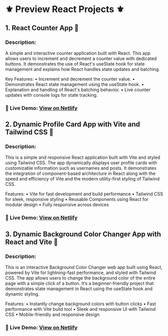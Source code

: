 # ⚜️ Preview React Projects ⚜️



## 1. React Counter App 🔄

### Description:

A simple and interactive counter application built with React. This app allows users to increment and decrement a counter value with dedicated buttons. It demonstrates the use of React's useState hook for state management and explains how React handles state updates and batching.

Key Features:
• Increment and decrement the counter value.
• Demonstrates React state management using the useState hook.
• Explanation and handling of React's batching behavior.
• Live counter updates with console logs for state tracking.

### 🔗 Live Demo: [View on Netlify](https://addremovecounter.netlify.app/)


## 2. Dynamic Profile Card App with Vite and Tailwind CSS 🧩

### Description:
This is a simple and responsive React application built with Vite and styled using Tailwind CSS. The app dynamically displays user profile cards with customizable information such as usernames and posts. It demonstrates the integration of component-based architecture in React along with the speed and efficiency of Vite and the modern utility-first styling of Tailwind CSS.

Features:
• Vite for fast development and build performance
• Tailwind CSS for sleek, responsive styling
• Reusable Components using React for modular design
• Fully responsive across devices

### 🔗 Live Demo: [View on Netlify](https://props-passing-to-components.netlify.app/)


## 3. Dynamic Background Color Changer App with React and Vite 🎨

### Description:
This is an interactive Background Color Changer web app built using React, powered by Vite for lightning-fast performance, and styled with Tailwind CSS. The app allows users to change the background color of the entire page with a simple click of a button. It’s a beginner-friendly project that demonstrates state management in React using the useState hook and dynamic styling.

Features:
• Instantly change background colors with button clicks
• Fast performance with Vite build tool
• Sleek and responsive UI with Tailwind CSS
• Mobile-friendly and responsive design

### 🔗 Live Demo: [View on Netlify](https://change-background-color-with-button.netlify.app/)


